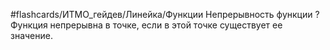 #flashcards/ИТМО_гейдев/Линейка/Функции
Непрерывность функции
?
Функция непрерывна в точке, если в этой точке существует ее значение.
